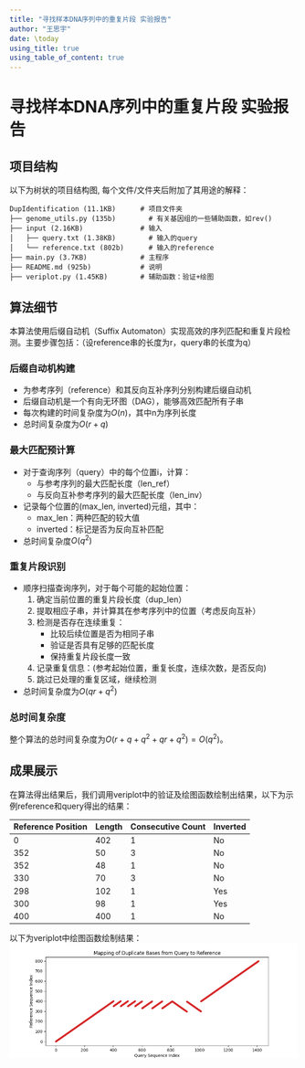 ```yaml
---
title: "寻找样本DNA序列中的重复片段 实验报告"
author: "王思宇"
date: \today
using_title: true
using_table_of_content: true
---
```


# 寻找样本DNA序列中的重复片段 实验报告

## 项目结构

以下为树状的项目结构图, 每个文件/文件夹后附加了其用途的解释：

```
DupIdentification (11.1KB)      # 项目文件夹
├── genome_utils.py (135b)        # 有关基因组的一些辅助函数，如rev() 
├── input (2.16KB)              # 输入
│   ├── query.txt (1.38KB)        # 输入的query
│   └── reference.txt (802b)      # 输入的reference
├── main.py (3.7KB)             # 主程序
├── README.md (925b)            # 说明
├── veriplot.py (1.45KB)        # 辅助函数：验证+绘图
```

## 算法细节

本算法使用后缀自动机（Suffix Automaton）实现高效的序列匹配和重复片段检测。主要步骤包括：（设reference串的长度为r，query串的长度为q）

### 后缀自动机构建

- 为参考序列（reference）和其反向互补序列分别构建后缀自动机
- 后缀自动机是一个有向无环图（DAG），能够高效匹配所有子串
- 每次构建的时间复杂度为$O(n)$，其中n为序列长度
- 总时间复杂度为$O(r + q)$

### 最大匹配预计算

- 对于查询序列（query）中的每个位置i，计算：
  * 与参考序列的最大匹配长度（len_ref）
  * 与反向互补参考序列的最大匹配长度（len_inv）
- 记录每个位置的(max_len, inverted)元组，其中：
  * max_len：两种匹配的较大值
  * inverted：标记是否为反向互补匹配
- 总时间复杂度$O(q^2)$

### 重复片段识别

- 顺序扫描查询序列，对于每个可能的起始位置：
  1. 确定当前位置的重复片段长度（dup_len）
  2. 提取相应子串，并计算其在参考序列中的位置（考虑反向互补）
  3. 检测是否存在连续重复：
     * 比较后续位置是否为相同子串
     * 验证是否具有足够的匹配长度
     * 保持重复片段长度一致
  4. 记录重复信息：(参考起始位置，重复长度，连续次数，是否反向)
  5. 跳过已处理的重复区域，继续检测
- 总时间复杂度为$O(qr + q^2)$

### 总时间复杂度

整个算法的总时间复杂度为$O(r + q + q^2 + qr + q^2) = O(q^2)$。

## 成果展示

在算法得出结果后，我们调用veriplot中的验证及绘图函数绘制出结果，以下为示例reference和query得出的结果：

| Reference Position | Length | Consecutive Count | Inverted |
|-------------------|--------|------------------|----------|
| 0 | 402 | 1 | No |
| 352 | 50 | 3 | No |
| 352 | 48 | 1 | No |
| 330 | 70 | 3 | No |
| 298 | 102 | 1 | Yes |
| 300 | 98 | 1 | Yes |
| 400 | 400 | 1 | No |

以下为veriplot中绘图函数绘制结果：
![结果可视化](result.png)
